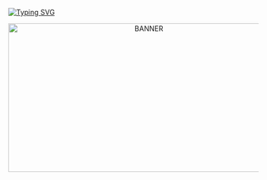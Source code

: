 <a href="https://git.io/typing-svg"><img src="https://readme-typing-svg.herokuapp.com?font=Barrio&duration=6000&pause=400&color=C00000&center=true&width=435&lines=salt+to+taste+.+.+.;.+.+.+salt+for+the+little+hole+in+that+face" alt="Typing SVG" /></a>

<p align="center"> <img src="https://i.ibb.co/k8xPcJH/for-github.png" width="550" height="300" alt="BANNER"/> 

